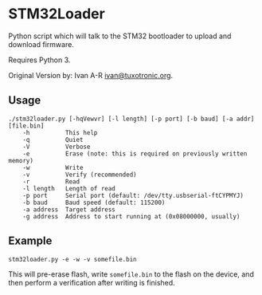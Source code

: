 STM32Loader
===========

Python script which will talk to the STM32 bootloader to upload and download firmware.

Requires Python 3.

Original Version by: Ivan A-R <ivan@tuxotronic.org>.


Usage
-----

```
./stm32loader.py [-hqVewvr] [-l length] [-p port] [-b baud] [-a addr] [file.bin]
    -h          This help
    -q          Quiet
    -V          Verbose
    -e          Erase (note: this is required on previously written memory)
    -w          Write
    -v          Verify (recommended)
    -r          Read
    -l length   Length of read
    -p port     Serial port (default: /dev/tty.usbserial-ftCYPMYJ)
    -b baud     Baud speed (default: 115200)
    -a address  Target address
    -g address  Address to start running at (0x08000000, usually)
```


Example
-------

```
stm32loader.py -e -w -v somefile.bin
```

This will pre-erase flash, write `somefile.bin` to the flash on the device, and then perform a verification after writing is finished.
